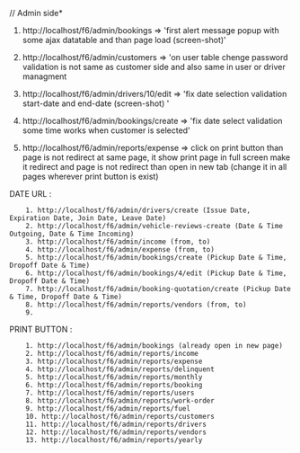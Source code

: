 // Admin side*

1) http://localhost/f6/admin/bookings 
    => 'first alert message popup with some ajax datatable and than page load (screen-shot)'

2) http://localhost/f6/admin/customers 
    => 'on user table chenge password validation is not same as customer side and also same in user or driver managment 

3) http://localhost/f6/admin/drivers/10/edit
    => 'fix date selection validation start-date and end-date (screen-shot) '

4) http://localhost/f6/admin/bookings/create 
    => 'fix date select validation some time works when customer is selected'

5) http://localhost/f6/admin/reports/expense
    => click on print button than page is not redirect at same page, it show print page in full screen make it redirect and page is not redirect than open in new tab (change it in all pages wherever print button is exist)

DATE URL : 

        1. http://localhost/f6/admin/drivers/create (Issue Date, Expiration Date, Join Date, Leave Date)
        2. http://localhost/f6/admin/vehicle-reviews-create (Date & Time Outgoing, Date & Time Incoming)
        3. http://localhost/f6/admin/income (from, to)
        4. http://localhost/f6/admin/expense (from, to)
        5. http://localhost/f6/admin/bookings/create (Pickup Date & Time, Dropoff Date & Time)
        6. http://localhost/f6/admin/bookings/4/edit (Pickup Date & Time, Dropoff Date & Time)
        7. http://localhost/f6/admin/booking-quotation/create (Pickup Date & Time, Dropoff Date & Time)
        8. http://localhost/f6/admin/reports/vendors (from, to)
        9. 

PRINT BUTTON :

        1. http://localhost/f6/admin/bookings (already open in new page)
        2. http://localhost/f6/admin/reports/income
        3. http://localhost/f6/admin/reports/expense
        4. http://localhost/f6/admin/reports/delinquent
        5. http://localhost/f6/admin/reports/monthly
        6. http://localhost/f6/admin/reports/booking
        7. http://localhost/f6/admin/reports/users
        8. http://localhost/f6/admin/reports/work-order
        9. http://localhost/f6/admin/reports/fuel
        10. http://localhost/f6/admin/reports/customers
        11. http://localhost/f6/admin/reports/drivers
        12. http://localhost/f6/admin/reports/vendors
        13. http://localhost/f6/admin/reports/yearly
